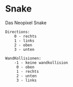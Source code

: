 # Snake
Das Neopixel Snake

    Directions:
        0 - rechts
        1 - links
        2 - oben
        3 - unten
        
    WandKollisionen:
        -1 - keine wandkollision
         0 - oben
         1 - rechts
         2 - unten
         3 - links 
    